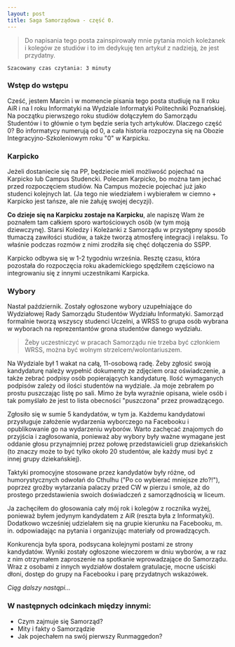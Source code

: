 ```yaml
---
layout: post
title: Saga Samorządowa - część 0.
---
```


> Do napisania tego posta zainspirowały mnie pytania moich koleżanek i
kolegów ze studiów i to im dedykuję ten artykuł z nadzieją, że jest przydatny.


`Szacowany czas czytania: 3 minuty`

### Wstęp do wstępu

Cześć, jestem Marcin i w momencie pisania tego posta studiuję na II roku
AiR i na I roku Informatyki na Wydziale Informatyki Politechniki Poznańskiej.
Na początku pierwszego roku studiów dołączyłem do Samorządu Studentów i
to głównie o tym będzie seria tych artykułów. Dlaczego część 0?
Bo informatycy numerują od 0, a cała historia rozpoczyna się na Obozie
Integracyjno-Szkoleniowym roku "0" w Karpicku.


### Karpicko

Jeżeli dostaniecie się na PP, będziecie mieli możliwość pojechać na
Karpicko lub Campus Studencki. Polecam Karpicko, bo można tam jechać
przed rozpoczęciem studiów. Na Campus możecie pojechać już jako studenci
kolejnych lat. (Ja tego nie wiedziałem i wybierałem w ciemno + Karpicko
jest tańsze, ale nie żałuję swojej decyzji).

**Co dzieje się na Karpicku zostaje na Karpicku**, ale napiszę Wam że
poznałem tam całkiem sporo wartościowych osób (w tym moją dziewczynę).
Starsi Koledzy i Koleżanki z Samorządu w przystępny sposób tłumaczą
zawiłości studiów, a także tworzą atmosferę integracji i relaksu.
To właśnie podczas rozmów z nimi zrodziła się chęć dołączenia do SSPP.

Karpicko odbywa się w 1-2 tygodniu września. Resztę czasu, która pozostała
do rozpoczęcia roku akademickiego spędziłem częściowo na integrowaniu
się z innymi uczestnikami Karpicka.

### Wybory

Nastał październik. Zostały ogłoszone wybory uzupełniające do Wydziałowej
Rady Samorządu Studentów Wydziału Informatyki. Samorząd formalnie tworzą
wszyscy studenci Uczelni, a WRSS to grupa osób wybrana w wyborach na
reprezentantów grona studentów danego wydziału.

> Żeby uczestniczyć w pracach Samorządu nie trzeba być członkiem WRSS,
można być wolnym strzelcem/wolontariuszem.

Na Wydziale był 1 wakat na całą, 11-osobową radę. Żeby zgłosić swoją
kandydaturę należy wypełnić dokumenty ze zdjęciem oraz oświadczenie,
a także zebrać podpisy osób popierających kandydaturę. Ilość wymaganych
podpisów zależy od ilości studentów na wydziale. Ja moje zebrałem po
prostu puszczając listę po sali. Mimo że była wyraźnie opisana, wiele
osób i tak pomyślało że jest to lista obecności "puszczona" przez prowadzącego.


Zgłosiło się w sumie 5 kandydatów, w tym ja. Każdemu kandydatowi przysługuje
założenie wydarzenia wyborczego na Facebooku i opublikowanie go na wydarzeniu
wyborów. Warto zachęcać znajomych do przyjścia i zagłosowania, ponieważ aby
wybory były ważne wymagane jest oddanie głosu przynajmniej przez połowę
przedstawicieli grup dziekańskich (to znaczy może to być tylko około 20
studentów, ale każdy musi być z innej grupy dziekańskiej).

Taktyki promocyjne stosowane przez kandydatów były różne, od humorystycznych
odwołań do Cthulhu ("Po co wybierać mniejsze zło?!"), poprzez groźby wytarzania
palaczy przed CW w pierzu i smole, aż do prostego przedstawienia swoich
doświadczeń z samorządnością w liceum.

Ja zachęciłem do głosowania cały mój rok i kolegów z rocznika wyżej,
ponieważ byłem jedynym kandydatem z AiR (reszta była z Informatyki).
Dodatkowo wcześniej udzielałem się na grupie kierunku na Facebooku,
m. in. odpowiadając na pytania i organizując materiały od prowadzących.

Konkurencja była spora, podsycana kolejnymi postami ze strony kandydatów.
Wyniki zostały ogłoszone wieczorem w dniu wyborów, a w raz z nim otrzymałem
zaproszenie na spotkanie wprowadzające do Samorządu. Wraz z osobami z
innych wydziałów dostałem gratulacje, mocne uściski dłoni, dostęp do
grupy na Facebooku i parę przydatnych wskazówek.

_Ciąg dalszy nastąpi..._

### W następnych odcinkach między innymi:

- Czym zajmuje się Samorząd?
- Mity i fakty o Samorządzie
- Jak pojechałem na swój pierwszy Runmaggedon?
